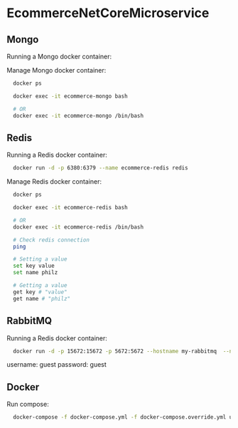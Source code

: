# EcommerceNetCoreMicroservice

## Mongo

Running a Mongo docker container:

Manage Mongo docker container:

```bash
  docker ps

  docker exec -it ecommerce-mongo bash

  # OR
  docker exec -it ecommerce-mongo /bin/bash
```

## Redis

Running a Redis docker container:

```bash
  docker run -d -p 6380:6379 --name ecommerce-redis redis
```

Manage Redis docker container:

```bash
  docker ps

  docker exec -it ecommerce-redis bash

  # OR
  docker exec -it ecommerce-redis /bin/bash

  # Check redis connection
  ping

  # Setting a value
  set key value
  set name philz

  # Getting a value
  get key # "value"
  get name # "philz"

```

## RabbitMQ

Running a Redis docker container:

```bash
  docker run -d -p 15672:15672 -p 5672:5672 --hostname my-rabbitmq  --name ecommerce-rabbitmq rabbitmq:3-management
```

username: guest
password: guest

## Docker

Run compose:

```bash
  docker-compose -f docker-compose.yml -f docker-compose.override.yml up -d
```
